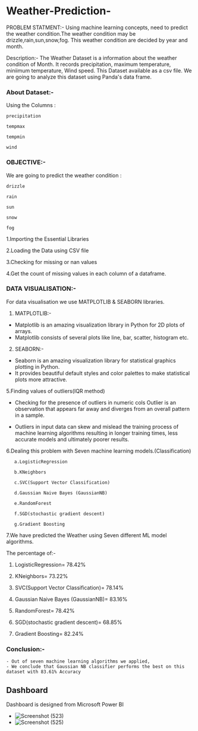 # Weather-Prediction-

PROBLEM STATMENT:- Using machine learning concepts, need to predict the weather condition.The weather condition may be drizzle,rain,sun,snow,fog. This weather condition are decided by year and month.

Description:- The Weather Dataset is a information about the weather condition of Month. It records precipitation, maximum temperature, miniimum temperature, Wind speed. This Dataset available as a csv file. We are going to analyze this dataset using Panda's data frame.

### About Dataset:- 

Using the Columns :
````
precipitation

tempmax

tempmin

wind
````


### OBJECTIVE:- 

We are going to predict the weather condition :
````
drizzle

rain

sun

snow

fog
````


1.Importing the Essential Libraries

2.Loading the Data using CSV file

3.Checking for missing or nan values

4.Get the count of missing values in each column of a dataframe.



### DATA VISUALISATION:-

For data visualisation we use MATPLOTLIB & SEABORN libraries.

1. MATPLOTLIB:-

- Matplotlib is an amazing visualization library in Python for 2D plots of arrays.
- Matplotlib consists of several plots like line, bar, scatter, histogram etc.

2. SEABORN:-

- Seaborn is an amazing visualization library for statistical graphics plotting in Python.
- It provides beautiful default styles and color palettes to make statistical plots more attractive.

5.Finding values of outliers(IQR method)

- Checking for the presence of outliers in numeric cols
  Outlier is an observation that appears far away and diverges from an overall pattern in a sample.

- Outliers in input data can skew and mislead the training process of machine learning algorithms resulting in longer training times, less accurate models and          ultimately poorer results.



6.Dealing this problem with Seven machine learning models.(Classification)
````
   a.LogisticRegression

   b.KNeighbors
   
   c.SVC(Support Vector Classification)
   
   d.Gaussian Naive Bayes (GaussianNB)
   
   e.RandomForest
   
   f.SGD(stochastic gradient descent)
   
   g.Gradient Boosting

````
7.We have predicted the Weather using Seven different ML model algorithms. 

The percentage of:-

1. LogisticRegression= 78.42%

2. KNeighbors= 73.22%

3. SVC(Support Vector Classification)= 78.14%

4. Gaussian Naive Bayes (GaussianNB)= 83.16%

5. RandomForest= 78.42%

6. SGD(stochastic gradient descent)= 68.85%

7. Gradient Boosting= 82.24%



### Conclusion:-
    
    - Out of seven machine learning algorithms we applied, 
    - We conclude that Gaussian NB classifier performs the best on this dataset with 83.61% Accuracy


## Dashboard
Dashboard is designed from Microsoft Power BI
- ![Screenshot (523)](https://user-images.githubusercontent.com/108801533/189523191-f5c3acf4-c702-47ef-8b23-b7a237755354.png)
- ![Screenshot (525)](https://user-images.githubusercontent.com/108801533/189523188-17f093de-29b3-4643-9c94-43f578742a9b.png)

